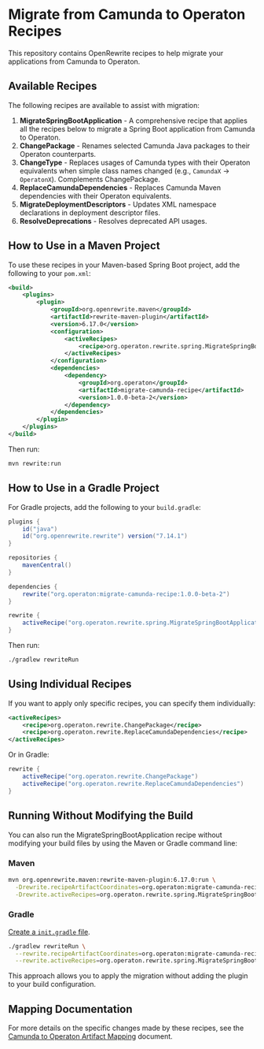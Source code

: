 # Migrate from Camunda to Operaton Recipes

This repository contains OpenRewrite recipes to help migrate your applications from Camunda to Operaton.

## Available Recipes

The following recipes are available to assist with migration:

1. **MigrateSpringBootApplication** - A comprehensive recipe that applies all the recipes below to migrate a Spring Boot application from Camunda to Operaton.
2. **ChangePackage** - Renames selected Camunda Java packages to their Operaton counterparts.
3. **ChangeType** - Replaces usages of Camunda types with their Operaton equivalents when simple class names changed (e.g., `CamundaX` -> `OperatonX`). Complements ChangePackage.
4. **ReplaceCamundaDependencies** - Replaces Camunda Maven dependencies with their Operaton equivalents.
5. **MigrateDeploymentDescriptors** - Updates XML namespace declarations in deployment descriptor files.
6. **ResolveDeprecations** - Resolves deprecated API usages.

## How to Use in a Maven Project

To use these recipes in your Maven-based Spring Boot project, add the following to your `pom.xml`:

```xml
<build>
    <plugins>
        <plugin>
            <groupId>org.openrewrite.maven</groupId>
            <artifactId>rewrite-maven-plugin</artifactId>
            <version>6.17.0</version>
            <configuration>
                <activeRecipes>
                    <recipe>org.operaton.rewrite.spring.MigrateSpringBootApplication</recipe>
                </activeRecipes>
            </configuration>
            <dependencies>
                <dependency>
                    <groupId>org.operaton</groupId>
                    <artifactId>migrate-camunda-recipe</artifactId>
                    <version>1.0.0-beta-2</version>
                </dependency>
            </dependencies>
        </plugin>
    </plugins>
</build>
```

Then run:

```bash
mvn rewrite:run
```

## How to Use in a Gradle Project

For Gradle projects, add the following to your `build.gradle`:

```groovy
plugins {
    id("java")
    id("org.openrewrite.rewrite") version("7.14.1")
}

repositories {
    mavenCentral()
}

dependencies {
    rewrite("org.operaton:migrate-camunda-recipe:1.0.0-beta-2")
}

rewrite {
    activeRecipe("org.operaton.rewrite.spring.MigrateSpringBootApplication")
}
```

Then run:

```bash
./gradlew rewriteRun
```

## Using Individual Recipes

If you want to apply only specific recipes, you can specify them individually:

```xml
<activeRecipes>
    <recipe>org.operaton.rewrite.ChangePackage</recipe>
    <recipe>org.operaton.rewrite.ReplaceCamundaDependencies</recipe>
</activeRecipes>
```

Or in Gradle:

```groovy
rewrite {
    activeRecipe("org.operaton.rewrite.ChangePackage")
    activeRecipe("org.operaton.rewrite.ReplaceCamundaDependencies")
}
```

## Running Without Modifying the Build

You can also run the MigrateSpringBootApplication recipe without modifying your build files by using the Maven or Gradle command line:

### Maven

```bash
mvn org.openrewrite.maven:rewrite-maven-plugin:6.17.0:run \
  -Drewrite.recipeArtifactCoordinates=org.operaton:migrate-camunda-recipe:1.0.0-beta-2 \
  -Drewrite.activeRecipes=org.operaton.rewrite.spring.MigrateSpringBootApplication
```

### Gradle

[Create a `init.gradle` file](https://docs.openrewrite.org/running-recipes/running-rewrite-on-a-gradle-project-without-modifying-the-build).

```bash
./gradlew rewriteRun \
  --rewrite.recipeArtifactCoordinates=org.operaton:migrate-camunda-recipe:1.0.0-beta-2 \
  --rewrite.activeRecipes=org.operaton.rewrite.spring.MigrateSpringBootApplication
```

This approach allows you to apply the migration without adding the plugin to your build configuration.

## Mapping Documentation

For more details on the specific changes made by these recipes, see the [Camunda to Operaton Artifact Mapping](camunda-to-operaton-mapping.md) document.
